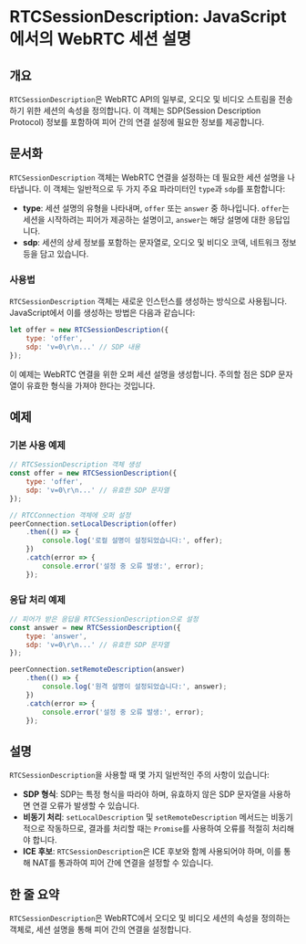 <!--
Meta Description: # RTCSessionDescription: JavaScript에서의 WebRTC 세션 설명 ## 개요 `RTCSessionDescription`은 WebRTC API의 일부로, 오디오 및 비디오 스트림을 전송하기 위한 세션의 속성을 정의합니다. 이 객체는 SDP(Se...
Meta Keywords: sdp, rtcsessiondescription, offer, answer, error
-->

# RTCSessionDescription: JavaScript에서의 WebRTC 세션 설명

## 개요
`RTCSessionDescription`은 WebRTC API의 일부로, 오디오 및 비디오 스트림을 전송하기 위한 세션의 속성을 정의합니다. 이 객체는 SDP(Session Description Protocol) 정보를 포함하여 피어 간의 연결 설정에 필요한 정보를 제공합니다.

## 문서화
`RTCSessionDescription` 객체는 WebRTC 연결을 설정하는 데 필요한 세션 설명을 나타냅니다. 이 객체는 일반적으로 두 가지 주요 파라미터인 `type`과 `sdp`를 포함합니다:

- **type**: 세션 설명의 유형을 나타내며, `offer` 또는 `answer` 중 하나입니다. `offer`는 세션을 시작하려는 피어가 제공하는 설명이고, `answer`는 해당 설명에 대한 응답입니다.
- **sdp**: 세션의 상세 정보를 포함하는 문자열로, 오디오 및 비디오 코덱, 네트워크 정보 등을 담고 있습니다.

### 사용법
`RTCSessionDescription` 객체는 새로운 인스턴스를 생성하는 방식으로 사용됩니다. JavaScript에서 이를 생성하는 방법은 다음과 같습니다:

```javascript
let offer = new RTCSessionDescription({
    type: 'offer',
    sdp: 'v=0\r\n...' // SDP 내용
});
```

이 예제는 WebRTC 연결을 위한 오퍼 세션 설명을 생성합니다. 주의할 점은 SDP 문자열이 유효한 형식을 가져야 한다는 것입니다.

## 예제
### 기본 사용 예제
```javascript
// RTCSessionDescription 객체 생성
const offer = new RTCSessionDescription({
    type: 'offer',
    sdp: 'v=0\r\n...' // 유효한 SDP 문자열
});

// RTCConnection 객체에 오퍼 설정
peerConnection.setLocalDescription(offer)
    .then(() => {
        console.log('로컬 설명이 설정되었습니다:', offer);
    })
    .catch(error => {
        console.error('설정 중 오류 발생:', error);
    });
```

### 응답 처리 예제
```javascript
// 피어가 받은 응답을 RTCSessionDescription으로 설정
const answer = new RTCSessionDescription({
    type: 'answer',
    sdp: 'v=0\r\n...' // 유효한 SDP 문자열
});

peerConnection.setRemoteDescription(answer)
    .then(() => {
        console.log('원격 설명이 설정되었습니다:', answer);
    })
    .catch(error => {
        console.error('설정 중 오류 발생:', error);
    });
```

## 설명
`RTCSessionDescription`을 사용할 때 몇 가지 일반적인 주의 사항이 있습니다:

- **SDP 형식**: SDP는 특정 형식을 따라야 하며, 유효하지 않은 SDP 문자열을 사용하면 연결 오류가 발생할 수 있습니다.
- **비동기 처리**: `setLocalDescription` 및 `setRemoteDescription` 메서드는 비동기적으로 작동하므로, 결과를 처리할 때는 `Promise`를 사용하여 오류를 적절히 처리해야 합니다.
- **ICE 후보**: `RTCSessionDescription`은 ICE 후보와 함께 사용되어야 하며, 이를 통해 NAT를 통과하여 피어 간에 연결을 설정할 수 있습니다.

## 한 줄 요약
`RTCSessionDescription`은 WebRTC에서 오디오 및 비디오 세션의 속성을 정의하는 객체로, 세션 설명을 통해 피어 간의 연결을 설정합니다.